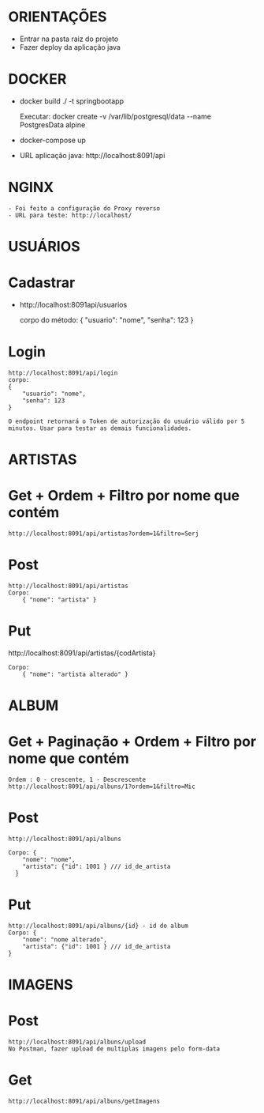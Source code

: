 # ORIENTAÇÕES

 - Entrar na pasta raiz do projeto
 - Fazer deploy da aplicação java
 
# DOCKER
  - docker build ./ -t springbootapp

	Executar: docker create -v /var/lib/postgresql/data --name PostgresData alpine

  -	docker-compose up

  - URL aplicação java: http://localhost:8091/api

# NGINX
	- Foi feito a configuração do Proxy reverso
    - URL para teste: http://localhost/

# USUÁRIOS 
 
# Cadastrar

  - http://localhost:8091api/usuarios

	corpo do método:
	{
		"usuario": "nome",
		"senha": 123
	}

# Login
    http://localhost:8091/api/login
	corpo: 
	{
		"usuario": "nome",
		"senha": 123
	} 

	O endpoint retornará o Token de autorização do usuário válido por 5 minutos. Usar para testar as demais funcionalidades.

# ARTISTAS

# Get + Ordem + Filtro por nome que contém
	http://localhost:8091/api/artistas?ordem=1&filtro=Serj

# Post
	http://localhost:8091/api/artistas
	Corpo: 
		{ "nome": "artista" }
	
# Put
http://localhost:8091/api/artistas/{codArtista}

	Corpo: 
		{ "nome": "artista alterado" }

# ALBUM

# Get + Paginação + Ordem + Filtro por nome que contém
	Ordem : 0 - crescente, 1 - Descrescente
	http://localhost:8091/api/albuns/1?ordem=1&filtro=Mic

# Post
	http://localhost:8091/api/albuns

	Corpo: {
		"nome": "nome",
		"artista": {"id": 1001 } /// id_de_artista
	  }
  
# Put
	http://localhost:8091/api/albuns/{id} - id do album
	Corpo: {
		"nome": "nome alterado",
		"artista": {"id": 1001 } /// id_de_artista
	}

# IMAGENS

# Post
	http://localhost:8091/api/albuns/upload
	No Postman, fazer upload de multiplas imagens pelo form-data
	
# Get	
	http://localhost:8091/api/albuns/getImagens
	